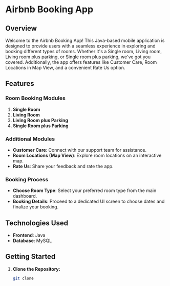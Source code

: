 # Airbnb Booking App

## Overview
Welcome to the Airbnb Booking App! This Java-based mobile application is designed to provide users with a seamless experience in exploring and booking different types of rooms. Whether it's a Single room, Living room, Living room plus parking, or Single room plus parking, we've got you covered. Additionally, the app offers features like Customer Care, Room Locations in Map View, and a convenient Rate Us option.

## Features

### Room Booking Modules
1. **Single Room**
2. **Living Room**
3. **Living Room plus Parking**
4. **Single Room plus Parking**

### Additional Modules
- **Customer Care**: Connect with our support team for assistance.
- **Room Locations (Map View)**: Explore room locations on an interactive map.
- **Rate Us**: Share your feedback and rate the app.

### Booking Process
- **Choose Room Type**: Select your preferred room type from the main dashboard.
- **Booking Details**: Proceed to a dedicated UI screen to choose dates and finalize your booking.

## Technologies Used
- **Frontend**: Java
- **Database**: MySQL

## Getting Started
1. **Clone the Repository:**
   ```bash
   git clone 
   
